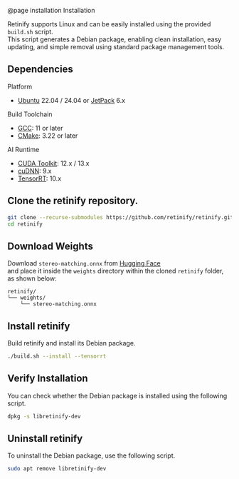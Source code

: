 @page installation Installation

Retinify supports Linux and can be easily installed using the provided `build.sh` script.  
This script generates a Debian package, enabling clean installation, easy updating, and simple removal using standard package management tools.  

## Dependencies
Platform
- [Ubuntu](https://ubuntu.com/download) 22.04 / 24.04 or [JetPack](https://developer.nvidia.com/embedded/jetpack) 6.x

Build Toolchain
- [GCC](https://gcc.gnu.org/releases.html): 11 or later
- [CMake](https://cmake.org/download/): 3.22 or later
  
AI Runtime
- [CUDA Toolkit](https://developer.nvidia.com/cuda-toolkit-archive): 12.x / 13.x
- [cuDNN](https://developer.nvidia.com/cudnn-archive): 9.x
- [TensorRT](https://developer.nvidia.com/tensorrt): 10.x

## Clone the retinify repository.
```bash
git clone --recurse-submodules https://github.com/retinify/retinify.git
cd retinify
```

## Download Weights
Download `stereo-matching.onnx` from [Hugging Face](https://huggingface.co/retinify/stereo-matching)  
and place it inside the `weights` directory within the cloned `retinify` folder, as shown below:
```
retinify/
└── weights/
    └── stereo-matching.onnx
```

## Install retinify
Build retinify and install its Debian package.
```bash
./build.sh --install --tensorrt
```

## Verify Installation
You can check whether the Debian package is installed using the following script.
```bash
dpkg -s libretinify-dev
```
  
## Uninstall retinify
To uninstall the Debian package, use the following script.
```bash
sudo apt remove libretinify-dev
```
